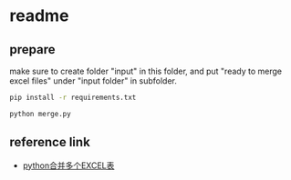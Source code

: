 # readme

## prepare

make sure to create folder "input" in this folder, and put "ready to merge excel files" under "input folder" in subfolder.

```sh
pip install -r requirements.txt

python merge.py
```

## reference link

- [python合并多个EXCEL表](https://www.jianshu.com/p/664b52d6933e)
